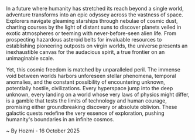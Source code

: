 
In a future where humanity has stretched its reach beyond a single world, adventure transforms into an epic odyssey across the vastness of space. Explorers navigate gleaming starships through nebulae of cosmic dust, charting courses by the light of distant suns to discover planets veiled in exotic atmospheres or teeming with never-before-seen alien life. From prospecting hazardous asteroid belts for invaluable resources to establishing pioneering outposts on virgin worlds, the universe presents an inexhaustible canvas for the audacious spirit, a true frontier on an unimaginable scale.

Yet, this cosmic freedom is matched by unparalleled peril. The immense void between worlds harbors unforeseen stellar phenomena, temporal anomalies, and the constant possibility of encountering unknown, potentially hostile, civilizations. Every hyperspace jump into the deep unknown, every landing on a world whose very laws of physics might differ, is a gamble that tests the limits of technology and human courage, promising either groundbreaking discovery or absolute oblivion. These galactic quests redefine the very essence of exploration, pushing humanity's boundaries in an infinite cosmos.

~ By Hozmi - 16 October 2025
